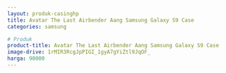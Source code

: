 ```yaml
---
layout: produk-casinghp
title: Avatar The Last Airbender Aang Samsung Galaxy S9 Case
categories: samsung

# Produk
product-title: Avatar The Last Airbender Aang Samsung Galaxy S9 Case
image-drive: 1rMIR3RcgJpPIGI_1gyA7gYiZtl9JqOF_
harga: 90000
---
```

